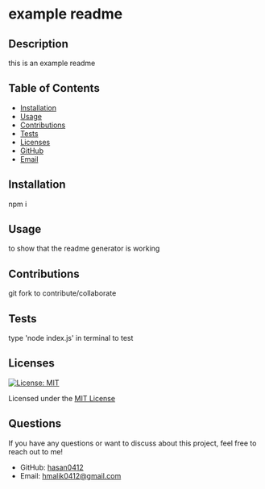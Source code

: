 # example readme

## Description
this is an example readme

## Table of Contents
- [Installation](#installation)
- [Usage](#usage)
- [Contributions](#contribution)
- [Tests](#test)
- [Licenses](#license)
- [GitHub](#github)
- [Email](#email)

## Installation
npm i

## Usage
to show that the readme generator is working

## Contributions
git fork to contribute/collaborate

## Tests
type 'node index.js' in terminal to test

## Licenses
[![License: MIT](https://img.shields.io/badge/License-MIT-yellow.svg)](https://opensource.org/licenses/MIT)

Licensed under the [MIT License](https://opensource.org/licenses/MIT)



## Questions
If you have any questions or want to discuss about this project, feel free to reach out to me!

- GitHub: [hasan0412 ](https://github.com/hasan0412 )
- Email: [hmalik0412@gmail.com](mailto:hmalik0412@gmail.com)
